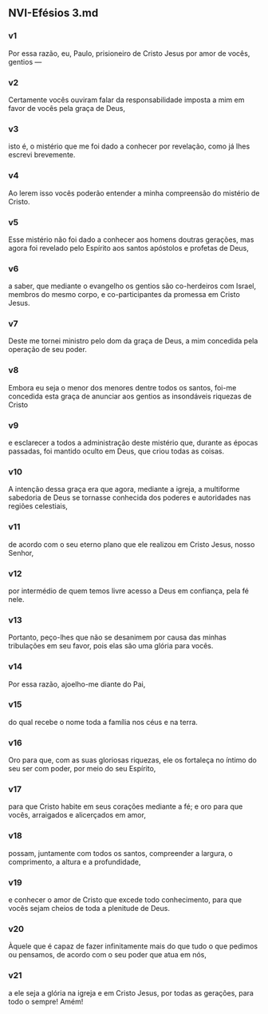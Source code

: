 ## NVI-Efésios 3.md
### v1
 Por essa razão, eu, Paulo, prisioneiro de Cristo Jesus por amor de vocês, gentios —
### v2
 Certamente vocês ouviram falar da responsabilidade imposta a mim em favor de vocês pela graça de Deus,
### v3
 isto é, o mistério que me foi dado a conhecer por revelação, como já lhes escrevi brevemente.
### v4
 Ao lerem isso vocês poderão entender a minha compreensão do mistério de Cristo.
### v5
 Esse mistério não foi dado a conhecer aos homens doutras gerações, mas agora foi revelado pelo Espírito aos santos apóstolos e profetas de Deus,
### v6
 a saber, que mediante o evangelho os gentios são co-herdeiros com Israel, membros do mesmo corpo, e co-participantes da promessa em Cristo Jesus.
### v7
 Deste me tornei ministro pelo dom da graça de Deus, a mim concedida pela operação de seu poder.
### v8
 Embora eu seja o menor dos menores dentre todos os santos, foi-me concedida esta graça de anunciar aos gentios as insondáveis riquezas de Cristo
### v9
 e esclarecer a todos a administração deste mistério que, durante as épocas passadas, foi mantido oculto em Deus, que criou todas as coisas.
### v10
 A intenção dessa graça era que agora, mediante a igreja, a multiforme sabedoria de Deus se tornasse conhecida dos poderes e autoridades nas regiões celestiais,
### v11
 de acordo com o seu eterno plano que ele realizou em Cristo Jesus, nosso Senhor,
### v12
 por intermédio de quem temos livre acesso a Deus em confiança, pela fé nele.
### v13
 Portanto, peço-lhes que não se desanimem por causa das minhas tribulações em seu favor, pois elas são uma glória para vocês.
### v14
 Por essa razão, ajoelho-me diante do Pai,
### v15
 do qual recebe o nome toda a família nos céus e na terra.
### v16
 Oro para que, com as suas gloriosas riquezas, ele os fortaleça no íntimo do seu ser com poder, por meio do seu Espírito,
### v17
 para que Cristo habite em seus corações mediante a fé; e oro para que vocês, arraigados e alicerçados em amor,
### v18
 possam, juntamente com todos os santos, compreender a largura, o comprimento, a altura e a profundidade,
### v19
 e conhecer o amor de Cristo que excede todo conhecimento, para que vocês sejam cheios de toda a plenitude de Deus.
### v20
 Àquele que é capaz de fazer infinitamente mais do que tudo o que pedimos ou pensamos, de acordo com o seu poder que atua em nós,
### v21
 a ele seja a glória na igreja e em Cristo Jesus, por todas as gerações, para todo o sempre! Amém!
